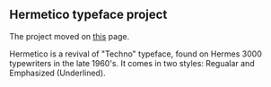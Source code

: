 ## Hermetico typeface project

The project moved on [this](https://htp3000.github.io/) page.

Hermetico is a revival of "Techno" typeface, found on Hermes 3000 typewriters in the late 1960's. It comes in two styles: Regualar and Emphasized (Underlined).
